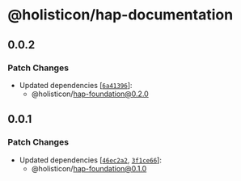 # @holisticon/hap-documentation

## 0.0.2

### Patch Changes

- Updated dependencies [[`6a41396`](https://github.com/holisticon/atomic-playfulness/commit/6a41396a9ec521535e232634cee5d8cd8da34158)]:
  - @holisticon/hap-foundation@0.2.0

## 0.0.1

### Patch Changes

- Updated dependencies [[`46ec2a2`](https://github.com/holisticon/atomic-playfulness/commit/46ec2a217e50461dbe10b7c70eb4f3f6bcfccc44), [`3f1ce66`](https://github.com/holisticon/atomic-playfulness/commit/3f1ce66e32e361b249b51ef88e10fc30367b3b7e)]:
  - @holisticon/hap-foundation@0.1.0
